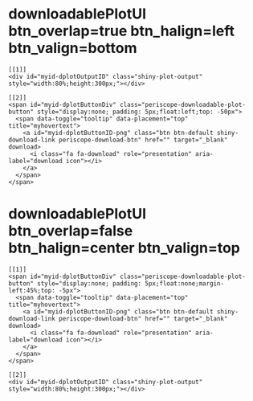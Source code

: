 # downloadablePlotUI btn_overlap=true btn_halign=left btn_valign=bottom

    [[1]]
    <div id="myid-dplotOutputID" class="shiny-plot-output" style="width:80%;height:300px;"></div>
    
    [[2]]
    <span id="myid-dplotButtonDiv" class="periscope-downloadable-plot-button" style="display:none; padding: 5px;float:left;top: -50px">
      <span data-toggle="tooltip" data-placement="top" title="myhovertext">
        <a id="myid-dplotButtonID-png" class="btn btn-default shiny-download-link periscope-download-btn" href="" target="_blank" download>
          <i class="fa fa-download" role="presentation" aria-label="download icon"></i>
        </a>
      </span>
    </span>
    

# downloadablePlotUI btn_overlap=false btn_halign=center btn_valign=top

    [[1]]
    <span id="myid-dplotButtonDiv" class="periscope-downloadable-plot-button" style="display:none; padding: 5px;float:none;margin-left:45%;top: -5px">
      <span data-toggle="tooltip" data-placement="top" title="myhovertext">
        <a id="myid-dplotButtonID-png" class="btn btn-default shiny-download-link periscope-download-btn" href="" target="_blank" download>
          <i class="fa fa-download" role="presentation" aria-label="download icon"></i>
        </a>
      </span>
    </span>
    
    [[2]]
    <div id="myid-dplotOutputID" class="shiny-plot-output" style="width:80%;height:300px;"></div>
    

